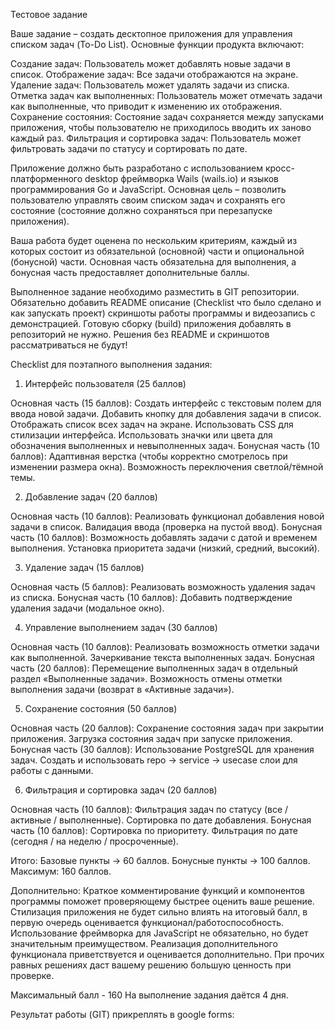 Тестовое задание

Ваше задание – создать десктопное приложения для управления списком задач (To-Do List). Основные функции продукта включают:

Создание задач: Пользователь может добавлять новые задачи в список.
Отображение задач: Все задачи отображаются на экране.
Удаление задач: Пользователь может удалять задачи из списка.
Отметка задач как выполненных: Пользователь может отмечать задачи как выполненные, что приводит к изменению их отображения.
Сохранение состояния: Состояние задач сохраняется между запусками приложения, чтобы пользователю не приходилось вводить их заново каждый раз.
Фильтрация и сортировка задач: Пользователь может фильтровать задачи по статусу и сортировать по дате.

Приложение должно быть разработано с использованием кросс-платформенного desktop фреймворка Wails (wails.io) и языков программирования Go и JavaScript. Основная цель – позволить пользователю управлять своим списком задач и сохранять его состояние (состояние должно сохраняться при перезапуске приложения).

Ваша работа будет оценена по нескольким критериям, каждый из которых состоит из обязательной (основной) части и опциональной (бонусной) части. Основная часть обязательна для выполнения, а бонусная часть предоставляет дополнительные баллы.

Выполненное задание необходимо разместить в GIT репозитории. \
Обязательно добавить README описание (Checklist что было сделано и как запускать проект) скриншоты работы программы и видеозапись с демонстрацией. 
Готовую сборку (build) приложения добавлять в репозиторий не нужно.
Решения без README и скриншотов рассматриваться не будут!

Checklist для поэтапного выполнения задания:

1. Интерфейс пользователя (25 баллов)

Основная часть (15 баллов):
 Создать интерфейс с текстовым полем для ввода новой задачи.
 Добавить кнопку для добавления задачи в список.
 Отображать список всех задач на экране.
 Использовать CSS для стилизации интерфейса.
    Использовать значки или цвета для обозначения выполненных и невыполненных задач.
Бонусная часть (10 баллов):
 Адаптивная верстка (чтобы корректно смотрелось при изменении размера окна).
 Возможность переключения светлой/тёмной темы.

2. Добавление задач (20 баллов)

Основная часть (10 баллов):
 Реализовать функционал добавления новой задачи в список.
 Валидация ввода (проверка на пустой ввод).
Бонусная часть (10 баллов):
 Возможность добавлять задачи с датой и временем выполнения.
 Установка приоритета задачи (низкий, средний, высокий).

3. Удаление задач (15 баллов)

Основная часть (5 баллов):
 Реализовать возможность удаления задач из списка.
Бонусная часть (10 баллов):
 Добавить подтверждение удаления задачи (модальное окно).

4. Управление выполнением задач (30 баллов)

Основная часть (10 баллов):
 Реализовать возможность отметки задачи как выполненной.
 Зачеркивание текста выполненных задач.
Бонусная часть (20 баллов):
 Перемещение выполненных задач в отдельный раздел «Выполненные задачи».
 Возможность отмены отметки выполнения задачи (возврат в «Активные задачи»).

5. Сохранение состояния (50 баллов)

Основная часть (20 баллов):
 Сохранение состояния задач при закрытии приложения.
 Загрузка состояния задач при запуске приложения.
Бонусная часть (30 баллов):
 Использование PostgreSQL для хранения задач.
 Создать и использовать repo → service → usecase слои для работы с данными.

6. Фильтрация и сортировка задач (20 баллов)

Основная часть (10 баллов):
 Фильтрация задач по статусу (все / активные / выполненные).
 Сортировка по дате добавления.
Бонусная часть (10 баллов):
 Сортировка по приоритету.
 Фильтрация по дате (сегодня / на неделю / просроченные).

Итого:
Базовые пункты → 60 баллов.
Бонусные пункты → 100 баллов.
Максимум: 160 баллов.

Дополнительно:
Краткое комментирование функций и компонентов программы поможет проверяющему быстрее оценить ваше решение.
Стилизация приложения не будет сильно влиять на итоговый балл, в первую очередь оценивается функционал/работоспособность.
Использование фреймворка для JavaScript не обязательно, но будет значительным преимуществом.
Реализация дополнительного функционала приветствуется и оценивается дополнительно. При прочих равных решениях даст вашему решению большую ценность при проверке.

Максимальный балл - 160
На выполнение задания даётся 4 дня.

Результат работы (GIT) прикреплять в google forms:


